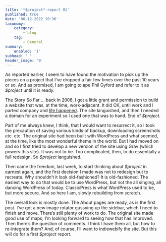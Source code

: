 ```yaml
---
title: '*$project*-report 01'
published: true
date: '06-12-2022 10:36'
taxonomy:
    category:
        - blog
    tag:
        - General
summary:
    enabled: '1'
subhead: " "
header_image: '0'
---
```


As reported earlier, I seem to have found the motivation to pick up the pieces on a project that I’ve dropped a fair few times over the past 10 years or so. And as promised, I am going to ape Phil Gyford and refer to it as *$project* until it is ready.

The Story So Far … back in 2008, I got a little grant and permission to build a website that was, at the time, work-adjacent. It did OK, until work and I parted company and [life happened](https://indieweb.org/life_happens). The site languished, and then I needed a domain for an experiment so I used one that was to hand. End of *$project*.

Part of me always knew, I think, that I would want to resurrect it, so I took the precaution of saving various kinds of backup, downloading screenshots etc. etc. The original site had been built with WordPress and what seemed, at the time, like the most wonderful theme in the world. But I had moved on and so I first tried to develop a new version of the site using Grav (which powers this site). It was not to be. Too complicated, then, to do essentially a full redesign. So *$project* languished.

Then came the freedom, last week, to start thinking about *$project* in earnest again, and the first decision I made was not to redesign but to recreate. Why shouldn’t it look old-fashioned? It is old-fashioned. The easiest way to do that would be to use WordPress, but not the all singing, all dancing WordPress of today. ClassicPress is what WordPress used to be, but more secure. And so here I am, slowly rebuilding from scratch.

The overall look is mostly done. The About pages are ready, as is the first post. I’ve got a new image rotator gussying up the sidebar, which I need to finish and move. There’s still plenty of work to do. The original site made good use of maps; I’m looking forward to seeing how that has improved. Then there’s the question of comments. I think I have them all, but how to re-integrate them? And, of course, I’ll want to indiewebify the site. But this will do for a first *$project* report.
 
